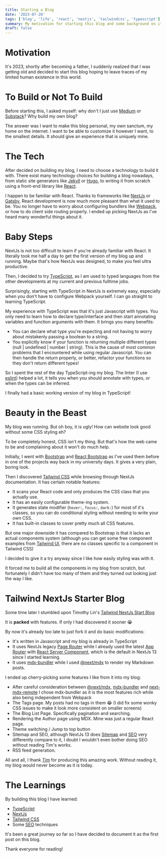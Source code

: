 ```yaml
---
title: Starting a Blog
date: '2023-07-20'
tags: ['blog', 'life', 'react', 'nextjs', 'tailwindcss', 'typescript']
summary: My motivation for starting this blog and some background on it
draft: false
---
```


# Motivation

It's 2023, shortly after becoming a father, I suddenly realized that I was getting old and decided to start this blog hoping to leave traces of my limited human existence in this world.

# To Build or Not To Build

Before starting this, I asked myself: why don't I just use [Medium] or [Substack]? Why build my own blog?

The answer was I want to make this blog personal, my own sanctum, my home on the internet. I want to be able to customize it however I want, to the smallest details. It should give an experience that is uniquely mine.

# The Tech

After decided on building my blog, I need to choose a technology to build it with. There exist many technology choices for building a blog nowadays, from static site generators like [Jekyll] or [Hugo], to writing it from scratch using a front-end library like [React].

I happen to be familiar with React. Thanks to frameworks like [NextJs] or [Gatsby], React development is now much more pleasant than what it used to be. You no longer have to worry about configuring bundlers like [Webpack], or how to do client side routing properly. I ended up picking NextJs as I've heard many wonderful things about it.

# Baby Steps

NextJs is not too difficult to learn if you're already familiar with React. It literally took me half a day to get the first version of my blog up and running. Maybe that's how NextJs was designed, to make you feel ultra productive.

Then, I decided to try [TypeScript], as I am used to typed languages from the other developments at my current and previous fulltime jobs.

Surprisingly, starting with TypeScript in NextJs is extremely easy, especially when you don't have to configure Webpack yourself. I can go straight to learning TypeScript.

My experience with TypeScript was that it's just Javascript with types. You only need to learn how to declare type/interface and then start annotating variables and function arguments with them. It brings you many benefits:

- You can declare what type you're expecting and not having to worry about mistakenly passing a boolean to a string.
- You explicitly know if your function is returning multiple different types (null | undefined | number | string). This is the cause of most common problems that I encountered while using regular Javascript. You can then handle the return properly, or better, refactor your functions so they don't return different types!

So I spent the rest of the day TypeScript-ing my blog. The linter (I use [eslint]) helped a lot, it tells you when you should annotate with types, or when the types can be inferred.

I finally had a basic working version of my blog in TypeScript!

# Beauty in the Beast

My blog was running. But oh boy, it is ugly! How can website look good without some CSS styling eh?

To be completely honest, CSS isn't my thing. But that's how the web came to be and complaining about it won't do much help.

Initially, I went with [Bootstrap] and [React Bootstrap] as I've used them before in one of the projects way back in my university days. It gives a very plain, boring look.

Then I discovered [Tailwind CSS] while browsing through NextJs documentation. It has certain notable features:

- It scans your React code and only produces the CSS class that you actually use.
- It has an easily configurable theme-ing system.
- It generates state modifier (`hover:`, `focus:`, `dark:`) for most of it's classes, so you can do conditional styling without needing to write your own CSS.
- It has built-in classes to cover pretty much all CSS features.

But one major downside it has compared to Bootstrap is that it lacks an actual components system (although you can get some free component examples from [Tailwind UI], there are no classes specific to a component in Tailwind CSS)

I decided to give it a try anyway since I like how easily styling was with it.

It forced me to build all the components in my blog from scratch, but fortunately I didn't have too many of them and they turned out looking just the way I like.

# Tailwind NextJs Starter Blog

Some time later I stumbled upon Timothy Lin's [Tailwind NextJs Start Blog](https://github.com/timlrx/tailwind-nextjs-starter-blog)

It is **packed** with features. If only I had discovered it sooner 😭

By now it's already too late to just fork it and do basic modifications:

- It's written in Javascript and my blog is already in TypeScript
- It uses NextJs legacy [Page Router](https://nextjs.org/docs/pages) while I already used the latest [App Router](https://nextjs.org/docs/app) with [React Server Component](https://nextjs.org/docs/getting-started/react-essentials#server-components), which is the default in NextJs 13 since I started learning.
- It uses [mdx-bundler] while I used [@next/mdx] to render my Markdown posts.

I ended up cherry-picking some features I like from it into my blog:

- After careful consideration between [@next/mdx], [mdx-bundler] and [next-mdx-remote] I chose mdx-bundler as it is the most features rich while also being independent from Webpack
- The Tags page. My posts had no tags in them 😂 (I did fix some wonky CSS issues to make it look more consistent on smaller screens)
- The Blog List Page. Specifically pagination and searching.
- Rendering the Author page using MDX. Mine was just a regular React page.
- Theme switching / Jump to top button
- Sitemap and SEO, although NextJs 13 does [Sitemap](https://nextjs.org/docs/app/api-reference/file-conventions/metadata/sitemap) and [SEO](https://nextjs.org/blog/next-13-2#built-in-seo-support-with-new-metadata-api) very differently compare to it, I doubt I wouldn't even bother doing SEO without reading Tim's works.
- RSS feed generation.

All and all, I thank [Tim](https://github.com/timlrx) for producing this amazing work. Without reading it, my blog would never become as it is today.

# The Learnings

By building this blog I have learned:

- [TypeScript]
- [NextJs]
- [Tailwind CSS]
- Some [SEO](https://developers.google.com/search/docs/fundamentals/seo-starter-guide) techniques

It's been a great journey so far so I have decided to document it as the first post on this blog.

Thank everyone for reading!

[Medium]: https://medium.com
[Substack]: https://substack.com
[Jekyll]: https://jekyllrb.com
[Hugo]: https://gohugo.io
[React]: https://react.dev
[NextJs]: https://nextjs.org
[Gatsby]: https://www.gatsbyjs.com
[Webpack]: https://webpack.js.org
[TypeScript]: https://www.typescriptlang.org
[eslint]: https://eslint.org
[Bootstrap]: https://getbootstrap.com
[React Bootstrap]: https://react-bootstrap.netlify.app
[Tailwind CSS]: https://tailwindcss.com
[Tailwind UI]: https://tailwindui.com
[mdx-bundler]: https://github.com/kentcdodds/mdx-bundler
[@next/mdx]: https://www.npmjs.com/package/@next/mdx
[next-mdx-remote]: https://github.com/hashicorp/next-mdx-remote
